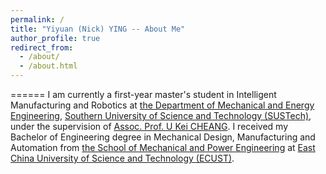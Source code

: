 ```yaml
---
permalink: /
title: "Yiyuan (Nick) YING -- About Me"
author_profile: true
redirect_from: 
  - /about/
  - /about.html
---
```



<!-- About me -->
======
I am currently a first-year master's student in Intelligent Manufacturing and Robotics at [the Department of Mechanical and Energy Engineering](https://mee.sustech.edu.cn/), [Southern University of Science and Technology (SUSTech)](https://www.sustech.edu.cn/), under the supervision of [Assoc. Prof. U Kei CHEANG](http://faculty.sustech.edu.cn/?tagid=zhengyj&lang=en). 
I received my Bachelor of Engineering degree in Mechanical Design, Manufacturing and Automation from [the School of Mechanical and Power Engineering](https://mech.ecust.edu.cn/) at [East China University of Science and Technology (ECUST)](https://www.ecust.edu.cn/).

<!-- --- -->

<!-- 关于我
======
我目前是[南方科技大学](https://www.sustech.edu.cn/) [机械与能源工程系](https://mee.sustech.edu.cn/)智能制造与机器人专业的一年级硕士研究生，师从[郑裕基副教授](http://faculty.sustech.edu.cn/?tagid=zhengyj&lang=en)。我本科毕业于[华东理工大学](https://www.ecust.edu.cn/) [机械与动力工程学院](https://mech.ecust.edu.cn/)，获得机械设计制造及其自动化专业工学学士学位。 -->

<!-- I'm a forth year undergraduate student from [School of Mechanical and Power Engineering](https://mech.ecust.edu.cn/), [East China University of Science and Technology](https://www.ecust.edu.cn/). I'm currently major in Mechanical Design, Manufacturing, and Automation. -->